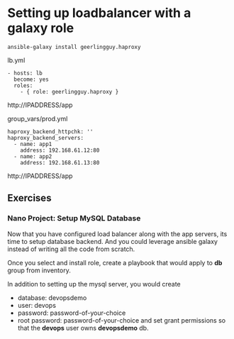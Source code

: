 # Setting up loadbalancer with a galaxy role

```
ansible-galaxy install geerlingguy.haproxy
```

lb.yml
```
- hosts: lb
  become: yes
  roles:
    - { role: geerlingguy.haproxy }

```

http://IPADDRESS/app


group_vars/prod.yml
```
haproxy_backend_httpchk: ''
haproxy_backend_servers:
  - name: app1
    address: 192.168.61.12:80
  - name: app2
    address: 192.168.61.13:80

```

http://IPADDRESS/app



## Exercises

### Nano Project: Setup MySQL Database
Now that you have configured load balancer along with the app servers, its time to setup database backend. And you could leverage ansible galaxy instead of writing all the code from scratch.  

Once you select and install role, create a playbook that would apply to **db** group from inventory.

In addition to setting up the mysql server, you would create
  * database: devopsdemo
  * user: devops
  * password: password-of-your-choice
  * root password: password-of-your-choice
and set grant permissions so that the **devops** user owns **devopsdemo** db. 
